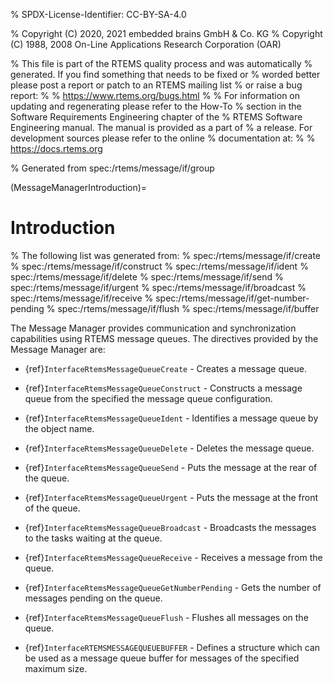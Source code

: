 % SPDX-License-Identifier: CC-BY-SA-4.0

% Copyright (C) 2020, 2021 embedded brains GmbH & Co. KG
% Copyright (C) 1988, 2008 On-Line Applications Research Corporation (OAR)

% This file is part of the RTEMS quality process and was automatically
% generated.  If you find something that needs to be fixed or
% worded better please post a report or patch to an RTEMS mailing list
% or raise a bug report:
%
% https://www.rtems.org/bugs.html
%
% For information on updating and regenerating please refer to the How-To
% section in the Software Requirements Engineering chapter of the
% RTEMS Software Engineering manual.  The manual is provided as a part of
% a release.  For development sources please refer to the online
% documentation at:
%
% https://docs.rtems.org

% Generated from spec:/rtems/message/if/group

(MessageManagerIntroduction)=

# Introduction

% The following list was generated from:
% spec:/rtems/message/if/create
% spec:/rtems/message/if/construct
% spec:/rtems/message/if/ident
% spec:/rtems/message/if/delete
% spec:/rtems/message/if/send
% spec:/rtems/message/if/urgent
% spec:/rtems/message/if/broadcast
% spec:/rtems/message/if/receive
% spec:/rtems/message/if/get-number-pending
% spec:/rtems/message/if/flush
% spec:/rtems/message/if/buffer

The Message Manager provides communication and synchronization capabilities
using RTEMS message queues. The directives provided by the Message Manager are:

- {ref}`InterfaceRtemsMessageQueueCreate` - Creates a message queue.

- {ref}`InterfaceRtemsMessageQueueConstruct` - Constructs a message queue from
  the specified the message queue configuration.

- {ref}`InterfaceRtemsMessageQueueIdent` - Identifies a message queue by the
  object name.

- {ref}`InterfaceRtemsMessageQueueDelete` - Deletes the message queue.

- {ref}`InterfaceRtemsMessageQueueSend` - Puts the message at the rear of the
  queue.

- {ref}`InterfaceRtemsMessageQueueUrgent` - Puts the message at the front of
  the queue.

- {ref}`InterfaceRtemsMessageQueueBroadcast` - Broadcasts the messages to the
  tasks waiting at the queue.

- {ref}`InterfaceRtemsMessageQueueReceive` - Receives a message from the queue.

- {ref}`InterfaceRtemsMessageQueueGetNumberPending` - Gets the number of
  messages pending on the queue.

- {ref}`InterfaceRtemsMessageQueueFlush` - Flushes all messages on the queue.

- {ref}`InterfaceRTEMSMESSAGEQUEUEBUFFER` - Defines a structure which can be
  used as a message queue buffer for messages of the specified maximum size.

